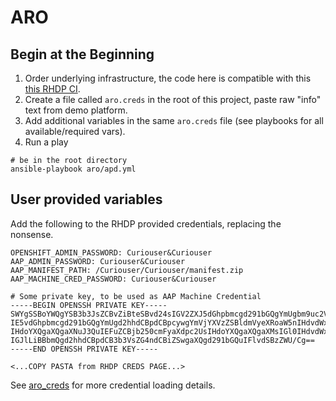 # ARO

## Begin at the Beginning
1. Order underlying infrastructure, the code here is compatible with this [this RHDP CI](https://catalog.demo.redhat.com/catalog?item=babylon-catalog-prod/azure-gpte.open-environment-aro4-sub.prod&utm_source=webapp&utm_medium=share-link).
1. Create a file called `aro.creds` in the root of this project, paste raw "info" text from demo platform.
1. Add additional variables in the same `aro.creds` file (see playbooks for all available/required vars).
1. Run a play
```
# be in the root directory
ansible-playbook aro/apd.yml
```

## User provided variables
Add the following to the RHDP provided credentials, replacing the nonsense.
```
OPENSHIFT_ADMIN_PASSWORD: Curiouser&Curiouser
AAP_ADMIN_PASSWORD: Curiouser&Curiouser
AAP_MANIFEST_PATH: /Curiouser/Curiouser/manifest.zip
AAP_MACHINE_CRED_PASSWORD: Curiouser&Curiouser

# Some private key, to be used as AAP Machine Credential
-----BEGIN OPENSSH PRIVATE KEY-----
SWYgSSBoYWQgYSB3b3JsZCBvZiBteSBvd24sIGV2ZXJ5dGhpbmcgd291bGQgYmUgbm9uc2Vuc2Uu
IE5vdGhpbmcgd291bGQgYmUgd2hhdCBpdCBpcywgYmVjYXVzZSBldmVyeXRoaW5nIHdvdWxkIGJl
IHdoYXQgaXQgaXNuJ3QuIEFuZCBjb250cmFyaXdpc2UsIHdoYXQgaXQgaXMsIGl0IHdvdWxkbid0
IGJlLiBBbmQgd2hhdCBpdCB3b3VsZG4ndCBiZSwgaXQgd291bGQuIFlvdSBzZWU/Cg==
-----END OPENSSH PRIVATE KEY-----

<...COPY PASTA from RHDP CREDS PAGE...>
```
See [aro_creds](../roles/aro_creds/tasks/main.yml) for more credential loading details.
